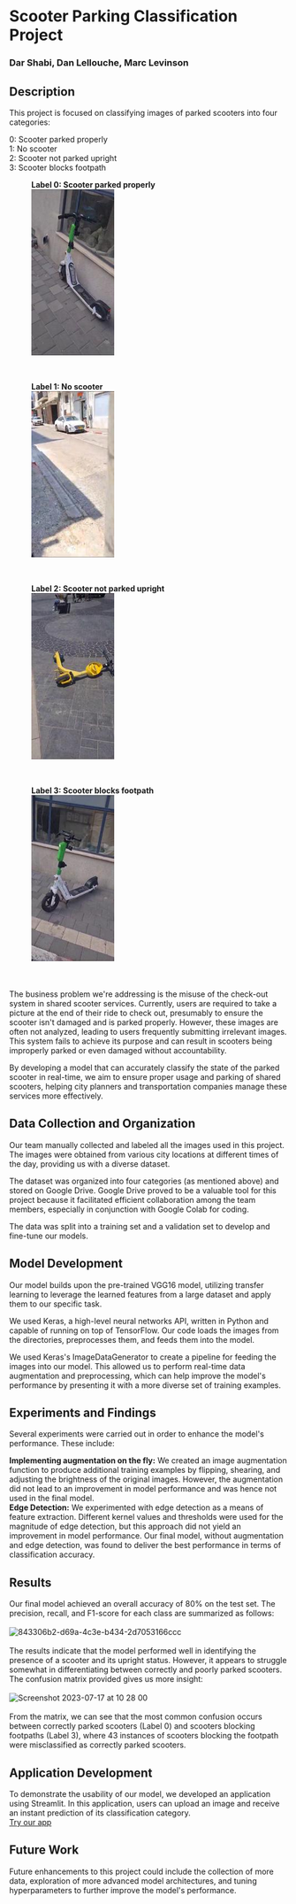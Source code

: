
# Scooter Parking Classification Project
###  Dar Shabi, Dan Lellouche, Marc Levinson
## Description

This project is focused on classifying images of parked scooters into four categories:

0: Scooter parked properly\
1: No scooter\
2: Scooter not parked upright\
3: Scooter blocks footpath
<br/>
<figure>
  <figcaption><b>Label 0: Scooter parked properly</b></figcaption>
  <img src="0_0_vid_80_80.jpg">
</figure>
<br/>
<figure>
  <figcaption><b>Label 1: No scooter</b></figcaption>
  <img src="1_1_vid_41_1520.jpg">
</figure>
<br/>
<figure>
  <figcaption><b>Label 2: Scooter not parked upright</b></figcaption>
  <img src="2_2_vid_23_340.jpg">
</figure>
<br/>
<figure>
  <figcaption><b>Label 3: Scooter blocks footpath</b></figcaption>
  <img src="3_3_vid_77_180.jpg">
</figure>
<br/>

<br/>
The business problem we're addressing is the misuse of the check-out system in shared scooter services. Currently, users are required to take a picture at the end of their ride to check out, presumably to ensure the scooter isn't damaged and is parked properly. However, these images are often not analyzed, leading to users frequently submitting irrelevant images. This system fails to achieve its purpose and can result in scooters being improperly parked or even damaged without accountability.

By developing a model that can accurately classify the state of the parked scooter in real-time, we aim to ensure proper usage and parking of shared scooters, helping city planners and transportation companies manage these services more effectively.

## Data Collection and Organization

Our team manually collected and labeled all the images used in this project. The images were obtained from various city locations at different times of the day, providing us with a diverse dataset.

The dataset was organized into four categories (as mentioned above) and stored on Google Drive. Google Drive proved to be a valuable tool for this project because it facilitated efficient collaboration among the team members, especially in conjunction with Google Colab for coding.

The data was split into a training set and a validation set to develop and fine-tune our models.

## Model Development

Our model builds upon the pre-trained VGG16 model, utilizing transfer learning to leverage the learned features from a large dataset and apply them to our specific task.

We used Keras, a high-level neural networks API, written in Python and capable of running on top of TensorFlow. Our code loads the images from the directories, preprocesses them, and feeds them into the model.

We used Keras's ImageDataGenerator to create a pipeline for feeding the images into our model. This allowed us to perform real-time data augmentation and preprocessing, which can help improve the model's performance by presenting it with a more diverse set of training examples.

## Experiments and Findings

Several experiments were carried out in order to enhance the model's performance. These include:

**Implementing augmentation on the fly:** We created an image augmentation function to produce additional training examples by flipping, shearing, and adjusting the brightness of the original images. However, the augmentation did not lead to an improvement in model performance and was hence not used in the final model.\
**Edge Detection:** We experimented with edge detection as a means of feature extraction. Different kernel values and thresholds were used for the magnitude of edge detection, but this approach did not yield an improvement in model performance.
Our final model, without augmentation and edge detection, was found to deliver the best performance in terms of classification accuracy.

## Results

Our final model achieved an overall accuracy of 80% on the test set. The precision, recall, and F1-score for each class are summarized as follows:
<br>
<br/>
![843306b2-d69a-4c3e-b434-2d7053166ccc](https://github.com/DarShabi/ITC-Final-Project-Scooters/assets/127299167/e06d6798-6c28-4dea-bd73-34bf06ca2b02)
<br>
<br/>
The results indicate that the model performed well in identifying the presence of a scooter and its upright status. However, it appears to struggle somewhat in differentiating between correctly and poorly parked scooters.
The confusion matrix provided gives us more insight:
<br>
<br/>
<img width="159" alt="Screenshot 2023-07-17 at 10 28 00" src="https://github.com/DarShabi/ITC-Final-Project-Scooters/assets/127299167/6aff6285-304d-40a7-9e9d-fe5fde220526">
<br>
<br/>
From the matrix, we can see that the most common confusion occurs between correctly parked scooters (Label 0) and scooters blocking footpaths (Label 3), where 43 instances of scooters blocking the footpath were misclassified as correctly parked scooters. 

## Application Development

To demonstrate the usability of our model, we developed an application using Streamlit. In this application, users can upload an image and receive an instant prediction of its classification category. 
<br/>
[Try our app](http://3.71.16.175:8501/)


## Future Work

Future enhancements to this project could include the collection of more data, exploration of more advanced model architectures, and tuning hyperparameters to further improve the model's performance.
